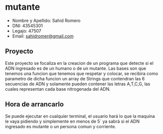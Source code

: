 # mutante
* Nombre y Apellido: Sahid Romero
* DNI: 43545301
* Legajo: 47507
* Email: sahidromer@gmail.com

## Proyecto
Este proyecto se focaliza en la creacion de un programa que detecte si el ADN ingresado
es de un humano o de un mutante. Las bases son que tenemos una funcion que tenemos que
respetar y colocar, se recibira como parametro de dicha funcion un array de Strings que contendran las 6 secuencias de ADN y solamente pueden contener las letras A,T,C,G, las cuales representan cada base nitrogenada del ADN.

## Hora de arrancarlo

Se puede ejecutar en cualquier terminal, el usuario hará lo que la maquina le vaya pidiendo y simplemente en menos de 5´ ya sabrá si el ADN ingresado es mutante o un persona comun y corriente.